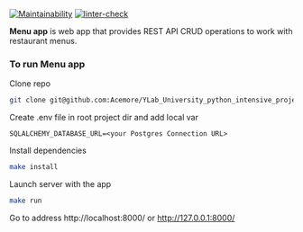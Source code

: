 [![Maintainability](https://api.codeclimate.com/v1/badges/299b5686e1ff7bdb76a8/maintainability)](https://codeclimate.com/github/Acemore/YLab_University_python_intensive_project/maintainability)
[![linter-check](https://github.com/Acemore/YLab_University_python_intensive_project/actions/workflows/linter.yml/badge.svg)](https://github.com/Acemore/YLab_University_python_intensive_project/actions/workflows/linter.yml)

**Menu app** is web app that provides REST API CRUD operations to work with restaurant menus. 

### To run **Menu app**

Clone repo

```bash
git clone git@github.com:Acemore/YLab_University_python_intensive_project.git
```

Create .env file in root project dir and add local var

```
SQLALCHEMY_DATABASE_URL=<your Postgres Connection URL>
```

Install dependencies

```bash
make install
```

Launch server with the app

```bash
make run
```

Go to address http://localhost:8000/ or http://127.0.0.1:8000/

